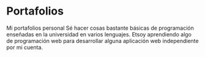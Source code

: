 # Portafolios
Mi portafolios personal
Sé hacer cosas bastante básicas de programación enseñadas en la universidad en varios lenguajes.
Etsoy aprendiendo algo de programación web para desarrollar alguna aplicación web independiente por mi cuenta.